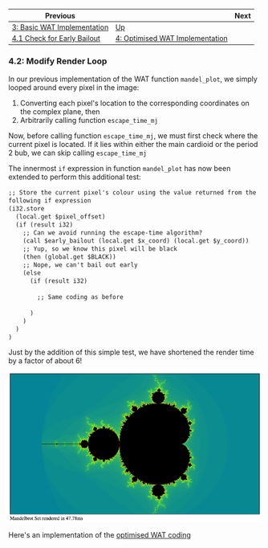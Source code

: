 | Previous | | Next
|---|---|---
| [3: Basic WAT Implementation](../../03%20WAT%20Basic%20Implementation/) | [Up](../../) | 
| [4.1 Check for Early Bailout](../01/) | [4: Optimised WAT Implementation](../) | 

### 4.2: Modify Render Loop

In our previous implementation of the WAT function `mandel_plot`, we simply looped around every pixel in the image:

1. Converting each pixel's location to the corresponding coordinates on the complex plane, then
1. Arbitrarily calling function `escape_time_mj`

Now, before calling function `escape_time_mj`, we must first check where the current pixel is located.  If it lies within either the main cardioid or the period 2 bub, we can skip calling `escape_time_mj`

The innermost `if` expression in function `mandel_plot` has now been extended to perform this additional test:

```wat
;; Store the current pixel's colour using the value returned from the following if expression
(i32.store
  (local.get $pixel_offset)
  (if (result i32)
    ;; Can we avoid running the escape-time algorithm?
    (call $early_bailout (local.get $x_coord) (local.get $y_coord))
    ;; Yup, so we know this pixel will be black
    (then (global.get $BLACK))
    ;; Nope, we can't bail out early
    (else
      (if (result i32)

        ;; Same coding as before

      )
    )
  )
)
```

Just by the addition of this simple test, we have shortened the render time by a factor of about 6!

![Optimised WAT Mandelbrot Set](optimised-rendered-mbset.png)

Here's an implementation of the [optimised WAT coding](wat-optimised-implementation.html)